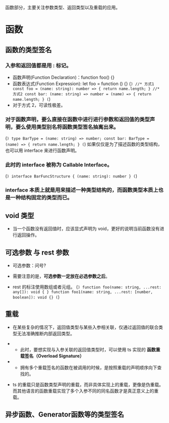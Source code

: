 函数部分，主要关注参数类型、返回类型以及重载的应用。

# 函数

## 函数的类型签名

### 入参和返回值都是用 : 标记。

- 函数声明(Function Declaration)：function foo() {}
- 函数表达式(Function Expression): let foo = function () {}
(```)
  //* 方式1
  const foo = (name: string): number => {
    return name.length;
  }
  //* 方式2
  const bar: (name: string) => number = (name) => {
    return name.length;
  }
(```)
- 对于方式 2，可读性极差。

### 对于函数声明，要么直接在函数中进行进行参数和返回值的类型声明，要么使用类型别名将函数类型签名抽离出来。

(```)
  type BarType = (name: string) => number;
  const bar: BarType = (name) => {
    return name.length;
  }
(```)
如果仅仅是为了描述函数的类型结构，也可以用 interface 来进行函数声明。

### 此时的 interface 被称为 Callable Interface。

(```)
  interface BarFuncStructure {
    (name: string): number
  }
(```)

### interface 本质上就是用来描述一种类型结构的，而函数类型本质上也是一种结构固定的类型而已。

## void 类型

- 当一个函数没有返回值时，应该显式声明为 void，更好的说明当前函数没有进行返回操作。

## 可选参数 与 rest 参数

- 可选参数：问号?
- 需要注意的是，**可选参数一定放在必选参数之后**。

- rest 的标注使用数组或者元组。
(```)
  function foo(name: string, ...rest: any[]): void { }
  function foo1(name: string, ...rest: [number, boolean]): void {}
(```)

## 重载

- 在某些复杂的情况下，返回值类型与某些入参相关联，仅通过返回值的联合类型无法准确推断内部返回类型。
- - 此时，要想实现与入参关联的返回值类型时，可以使用 ts 实现的 **函数重载签名（Overload Signature）**
- - 拥有多个重载签名的函数在被调用的时候，是按照重载的声明顺序向下查找的。

- ts 的重载只是函数类型声明的重载，而非具体实现上的重载，更像是伪重载。而其他语言的函数重载实现了多个入参不同的同名函数才是真正意义上的重载。

## 异步函数、Generator函数等的类型签名
